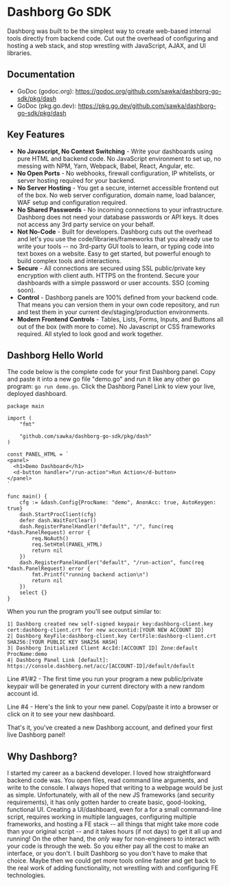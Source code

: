 # Dashborg Go SDK

Dashborg was built to be the simplest way to create web-based internal tools directly from backend code.
Cut out the overhead of configuring and hosting a web stack, and stop wrestling with JavaScript, AJAX, and UI libraries.

## Documentation

* GoDoc (godoc.org): https://godoc.org/github.com/sawka/dashborg-go-sdk/pkg/dash
* GoDoc (pkg.go.dev): https://pkg.go.dev/github.com/sawka/dashborg-go-sdk/pkg/dash

## Key Features

* **No Javascript, No Context Switching** - Write your dashboards using pure HTML and backend code.  No JavaScript environment to set up, no messing with NPM, Yarn, Webpack, Babel, React, Angular, etc.
* **No Open Ports** - No webhooks, firewall configuration, IP whitelists, or server hosting required for your backend.
* **No Server Hosting** - You get a secure, internet accessible frontend out of the box.  No web server configuration, domain name, load balancer, WAF setup and configuration required.
* **No Shared Passwords** - No incoming connections to your infrastructure.  Dashborg does not need your database passwords or API keys.  It does not access any 3rd party service on your behalf.
* **Not No-Code** - Built for developers.  Dashborg cuts out the overhead and let's you use the code/libraries/frameworks that you already use to write your tools -- no 3rd-party GUI tools to learn, or typing code into text boxes on a website.  Easy to get started, but powerful enough to build complex tools and interactions.
* **Secure** - All connections are secured using SSL public/private key encryption with client auth.  HTTPS on the frontend.  Secure your dashboards with a simple password or user accounts.  SSO (coming soon).
* **Control** - Dashborg panels are 100% defined from your backend code.  That means you can version them in your own code repository, and run and test them in your current dev/staging/production environments.
* **Modern Frontend Controls** - Tables, Lists, Forms, Inputs, and Buttons all out of the box (with more to come).  No Javascript or CSS frameworks required.  All styled to look good and work together.

## Dashborg Hello World

The code below is the complete code for your first Dashborg panel.
Copy and paste it into a new go file "demo.go" and run it like any other
go program: ```go run demo.go```.  Click the Dashborg Panel Link to view
your live, deployed dashboard.

```
package main

import (
	"fmt"

	"github.com/sawka/dashborg-go-sdk/pkg/dash"
)

const PANEL_HTML = `
<panel>
  <h1>Demo Dashboard</h1>
  <d-button handler="/run-action">Run Action</d-button>
</panel>
`

func main() {
	cfg := &dash.Config{ProcName: "demo", AnonAcc: true, AutoKeygen: true}
	dash.StartProcClient(cfg)
	defer dash.WaitForClear()
	dash.RegisterPanelHandler("default", "/", func(req *dash.PanelRequest) error {
		req.NoAuth()
		req.SetHtml(PANEL_HTML)
		return nil
	})
	dash.RegisterPanelHandler("default", "/run-action", func(req *dash.PanelRequest) error {
		fmt.Printf("running backend action\n")
		return nil
	})
	select {}
}
```

When you run the program you'll see output similar to:

```
1| Dashborg created new self-signed keypair key:dashborg-client.key cert:dashborg-client.crt for new accountid:[YOUR NEW ACCOUNT ID]
2| Dashborg KeyFile:dashborg-client.key CertFile:dashborg-client.crt SHA256:[YOUR PUBLIC KEY SHA256 HASH]
3| Dashborg Initialized Client AccId:[ACCOUNT ID] Zone:default ProcName:demo
4| Dashborg Panel Link [default]: https://console.dashborg.net/acc/[ACCOUNT-ID]/default/default
```

Line #1/#2 - The first time you run your program a new public/private keypair will be generated in your current directory with a new random account id.

Line #4 - Here's the link to your new panel.  Copy/paste it into a browser or click on it to see your new dashboard.

That's it, you've created a new Dashborg account, and defined your first live Dashborg panel!

## Why Dashborg?

I started my career as a backend developer.  I loved how
straightforward backend code was.  You open files, read command line
arguments, and write to the console.  I always hoped that writing to a
webpage would be just as simple.  Unfortunately, with all of the new
JS frameworks (and security requirements), it has only gotten harder
to create basic, good-looking, functional UI.  Creating a
UI/dashboard, even for a for a small command-line script, requires
working in multiple languages, configuring multiple frameworks, and
hosting a FE stack -- all things that might take more code than your
original script -- and it takes hours (if not days) to get it all up
and running!  On the other hand, the *only* way for non-engineers to
interact with your code is through the web.  So you either pay all the
cost to make an interface, or you don't.  I built Dashborg so you
don't have to make that choice.  Maybe then we could get more tools
online faster and get back to the real work of adding functionality,
not wrestling with and configuring FE technologies.
